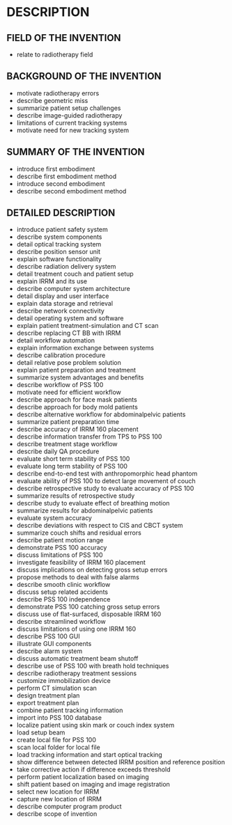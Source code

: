 # DESCRIPTION

## FIELD OF THE INVENTION

- relate to radiotherapy field

## BACKGROUND OF THE INVENTION

- motivate radiotherapy errors
- describe geometric miss
- summarize patient setup challenges
- describe image-guided radiotherapy
- limitations of current tracking systems
- motivate need for new tracking system

## SUMMARY OF THE INVENTION

- introduce first embodiment
- describe first embodiment method
- introduce second embodiment
- describe second embodiment method

## DETAILED DESCRIPTION

- introduce patient safety system
- describe system components
- detail optical tracking system
- describe position sensor unit
- explain software functionality
- describe radiation delivery system
- detail treatment couch and patient setup
- explain IRRM and its use
- describe computer system architecture
- detail display and user interface
- explain data storage and retrieval
- describe network connectivity
- detail operating system and software
- explain patient treatment-simulation and CT scan
- describe replacing CT BB with IRRM
- detail workflow automation
- explain information exchange between systems
- describe calibration procedure
- detail relative pose problem solution
- explain patient preparation and treatment
- summarize system advantages and benefits
- describe workflow of PSS 100
- motivate need for efficient workflow
- describe approach for face mask patients
- describe approach for body mold patients
- describe alternative workflow for abdominalpelvic patients
- summarize patient preparation time
- describe accuracy of IRRM 160 placement
- describe information transfer from TPS to PSS 100
- describe treatment stage workflow
- describe daily QA procedure
- evaluate short term stability of PSS 100
- evaluate long term stability of PSS 100
- describe end-to-end test with anthropomorphic head phantom
- evaluate ability of PSS 100 to detect large movement of couch
- describe retrospective study to evaluate accuracy of PSS 100
- summarize results of retrospective study
- describe study to evaluate effect of breathing motion
- summarize results for abdominalpelvic patients
- evaluate system accuracy
- describe deviations with respect to CIS and CBCT system
- summarize couch shifts and residual errors
- describe patient motion range
- demonstrate PSS 100 accuracy
- discuss limitations of PSS 100
- investigate feasibility of IRRM 160 placement
- discuss implications on detecting gross setup errors
- propose methods to deal with false alarms
- describe smooth clinic workflow
- discuss setup related accidents
- describe PSS 100 independence
- demonstrate PSS 100 catching gross setup errors
- discuss use of flat-surfaced, disposable IRRM 160
- describe streamlined workflow
- discuss limitations of using one IRRM 160
- describe PSS 100 GUI
- illustrate GUI components
- describe alarm system
- discuss automatic treatment beam shutoff
- describe use of PSS 100 with breath hold techniques
- describe radiotherapy treatment sessions
- customize immobilization device
- perform CT simulation scan
- design treatment plan
- export treatment plan
- combine patient tracking information
- import into PSS 100 database
- localize patient using skin mark or couch index system
- load setup beam
- create local file for PSS 100
- scan local folder for local file
- load tracking information and start optical tracking
- show difference between detected IRRM position and reference position
- take corrective action if difference exceeds threshold
- perform patient localization based on imaging
- shift patient based on imaging and image registration
- select new location for IRRM
- capture new location of IRRM
- describe computer program product
- describe scope of invention

